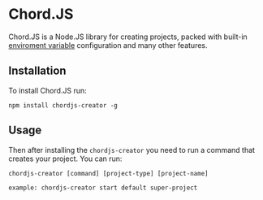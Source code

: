 # Chord.JS
Chord.JS is a Node.JS library for creating projects, packed with built-in [enviroment variable](https://chordra.com/env/) configuration
and many other features.

## Installation
To install Chord.JS run:

```command
npm install chordjs-creator -g
```

## Usage
Then after installing the `chordjs-creator` you need to run a command that creates your project.
You can run:

```command
chordjs-creator [command] [project-type] [project-name]

example: chordjs-creator start default super-project
```
